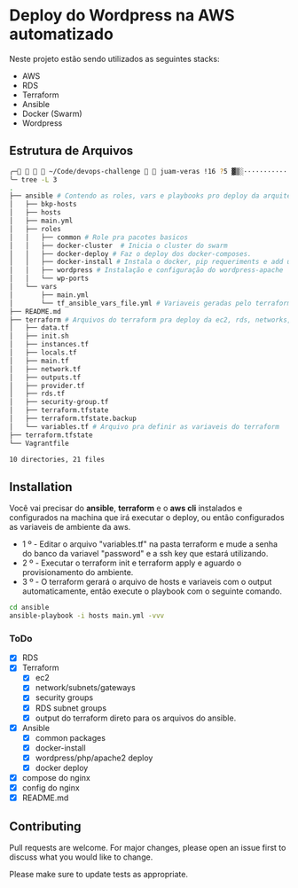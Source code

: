# Deploy do Wordpress na AWS automatizado

Neste projeto estão sendo utilizados as seguintes stacks:
- AWS
- RDS
- Terraform
- Ansible
- Docker (Swarm)
- Wordpress

## Estrutura de Arquivos
```bash
╭─    ~/Code/devops-challenge   juam-veras !16 ?5 ▓▒░···························································································░▒▓ ✔  16:29:06 ─╮
╰─ tree -L 3
.
├── ansible # Contendo as roles, vars e playbooks pro deploy da arquitetura.
│   ├── bkp-hosts
│   ├── hosts
│   ├── main.yml
│   ├── roles
│   │   ├── common # Role pra pacotes basicos
│   │   ├── docker-cluster  # Inicia o cluster do swarm
│   │   ├── docker-deploy # Faz o deploy dos docker-composes.
│   │   ├── docker-install # Instala o docker, pip requeriments e add user aos grupos
│   │   ├── wordpress # Instalação e configuração do wordpress-apache
│   │   └── wp-ports
│   └── vars
│       ├── main.yml
│       └── tf_ansible_vars_file.yml # Variaveis geradas pelo terraform
├── README.md
├── terraform # Arquivos do terraform pra deploy da ec2, rds, networks, security groups etc
│   ├── data.tf
│   ├── init.sh
│   ├── instances.tf
│   ├── locals.tf
│   ├── main.tf
│   ├── network.tf
│   ├── outputs.tf
│   ├── provider.tf
│   ├── rds.tf
│   ├── security-group.tf
│   ├── terraform.tfstate
│   ├── terraform.tfstate.backup
│   └── variables.tf # Arquivo pra definir as variaveis do terraform
├── terraform.tfstate
└── Vagrantfile

10 directories, 21 files

```

## Installation
Você vai precisar do **ansible**, **terraform** e o **aws cli**  instalados e configurados na machina que irá executar o deploy, ou então configurados as variaveis de ambiente da aws.
- 1 º - Editar o arquivo "variables.tf" na pasta terraform e mude a senha do banco da variavel "password" e a ssh key que estará utilizando.
- 2 º - Executar o terraform init e terraform apply e aguardo o provisionamento do ambiente.
- 3 º - O terraform gerará o arquivo de hosts e variaveis com o output automaticamente, então execute o playbook com o seguinte comando.
```bash
cd ansible
ansible-playbook -i hosts main.yml -vvv
```

### ToDo

- [x] RDS
- [x] Terraform 
  - [x] ec2 
  - [x] network/subnets/gateways 
  - [x] security groups
  - [x] RDS subnet groups
  - [x] output do terraform direto para os arquivos do ansible.
- [x] Ansible 
  - [x] common packages 
  - [x] docker-install 
  - [x] wordpress/php/apache2 deploy 
  - [x] docker deploy 
- [x] compose do nginx
- [x] config do nginx
- [x] README.md 

## Contributing
Pull requests are welcome. For major changes, please open an issue first to discuss what you would like to change.

Please make sure to update tests as appropriate.